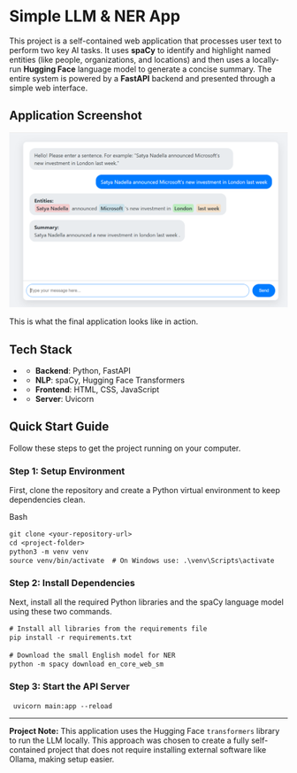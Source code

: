 
# Simple LLM & NER App

This project is a self-contained web application that processes user text to perform two key AI tasks. It uses **spaCy** to identify and highlight named entities (like people, organizations, and locations) and then uses a locally-run **Hugging Face** language model to generate a concise summary. The entire system is powered by a **FastAPI** backend and presented through a simple web interface.

## Application Screenshot
![Application Screenshot](./demo.png)

This is what the final application looks like in action.

## Tech Stack

* *   **Backend**: Python, FastAPI
* *   **NLP**: spaCy, Hugging Face Transformers
* *   **Frontend**: HTML, CSS, JavaScript
* *   **Server**: Uvicorn

## Quick Start Guide

Follow these steps to get the project running on your computer.

### Step 1: Setup Environment

First, clone the repository and create a Python virtual environment to keep dependencies clean.

Bash

```
git clone <your-repository-url>
cd <project-folder>
python3 -m venv venv
source venv/bin/activate  # On Windows use: .\venv\Scripts\activate
```

### Step 2: Install Dependencies

Next, install all the required Python libraries and the spaCy language model using these two commands.

```
# Install all libraries from the requirements file
pip install -r requirements.txt

# Download the small English model for NER
python -m spacy download en_core_web_sm
```

### Step 3: Start the API Server  
     uvicorn main:app --reload

* * *

**Project Note:** This application uses the Hugging Face `transformers` library to run the LLM locally. This approach was chosen to create a fully self-contained project that does not require installing external software like Ollama, making setup easier.
